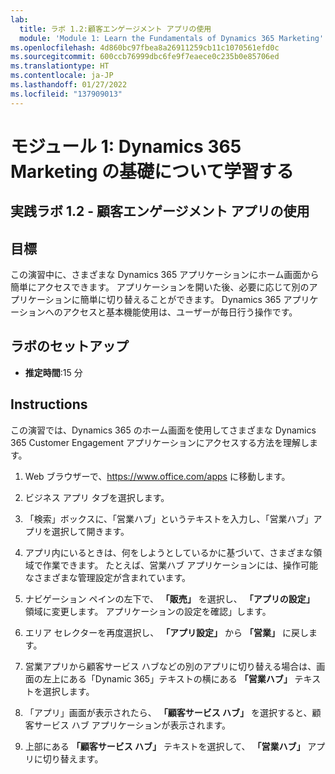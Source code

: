 ```yaml
---
lab:
  title: ラボ 1.2:顧客エンゲージメント アプリの使用
  module: 'Module 1: Learn the Fundamentals of Dynamics 365 Marketing'
ms.openlocfilehash: 4d860bc97fbea8a26911259cb11c1070561efd0c
ms.sourcegitcommit: 600ccb76999dbc6fe9f7eaece0c235b0e85706ed
ms.translationtype: HT
ms.contentlocale: ja-JP
ms.lasthandoff: 01/27/2022
ms.locfileid: "137909013"
---
```

<a name="module-1-learn-the-fundamentals-of-dynamics-365-marketing"></a>モジュール 1: Dynamics 365 Marketing の基礎について学習する
========================

## <a name="practice-lab-12---work-with-customer-engagement-apps"></a>実践ラボ 1.2 - 顧客エンゲージメント アプリの使用 

## <a name="objectives"></a>目標

この演習中に、さまざまな Dynamics 365 アプリケーションにホーム画面から簡単にアクセスできます。 アプリケーションを開いた後、必要に応じて別のアプリケーションに簡単に切り替えることができます。 Dynamics 365 アプリケーションへのアクセスと基本機能使用は、ユーザーが毎日行う操作です。


## <a name="lab-setup"></a>ラボのセットアップ

  - **推定時間**:15 分

## <a name="instructions"></a>Instructions

この演習では、Dynamics 365 のホーム画面を使用してさまざまな Dynamics 365 Customer Engagement アプリケーションにアクセスする方法を理解します。 

1.  Web ブラウザーで、https://www.office.com/apps に移動します。 

2.  ビジネス アプリ タブを選択します。  

3.  「検索」ボックスに、「営業ハブ」というテキストを入力し、「営業ハブ」アプリを選択して開きます。  

4. アプリ内にいるときは、何をしようとしているかに基づいて、さまざまな領域で作業できます。 たとえば、営業ハブ アプリケーションには、操作可能なさまざまな管理設定が含まれています。 

5. ナビゲーション ペインの左下で、 **「販売」** を選択し、 **「アプリの設定」** 領域に変更します。 アプリケーションの設定を確認」します。

6. エリア セレクターを再度選択し、 **「アプリ設定」** から **「営業」** に戻します。

7. 営業アプリから顧客サービス ハブなどの別のアプリに切り替える場合は、画面の左上にある「Dynamic 365」テキストの横にある **「営業ハブ」** テキストを選択します。 

8. 「アプリ」画面が表示されたら、 **「顧客サービス ハブ」** を選択すると、顧客サービス ハブ アプリケーションが表示されます。 

9. 上部にある **「顧客サービス ハブ」** テキストを選択して、 **「営業ハブ」** アプリに切り替えます。 
